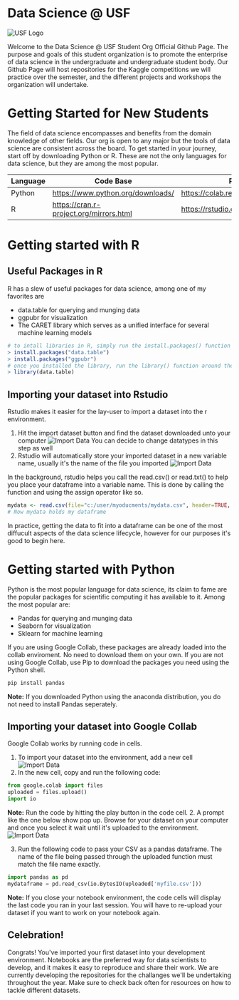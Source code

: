 # Data Science @ USF     
![USF Logo](https://www.usf.edu/images/ucm/marketing/logos/email-sigs/bull-u-usf-240x60.png)

Welcome to the Data Science @ USF Student Org Official Github Page. The purpose and goals of this student organization is to promote the enterprise of data science in the undergraduate and undergraduate student body. Our Github Page will host repositories for the Kaggle competitions we will practice over the semester, and the different projects and workshops the organization will undertake. 

# Getting Started for New Students
The field of data science encompasses and benefits from the domain knowledge of other fields. Our org is open to any major but the tools of data science are consistent across the board. To get started in your journey, start off by downloading Python or R. These are not the only languages for data science, but they are among the most popular. 

| Language | Code Base | Recommended IDE/Notebook|
| --- | --- | --- | 
| Python |https://www.python.org/downloads/ |https://colab.research.google.com
| R |https://cran.r-project.org/mirrors.html |https://rstudio.com/products/rstudio/download/#download

# Getting started with R
## Useful Packages in R
R has a slew of useful packages for data science, among one of my favorites are
  - data.table for querying and munging data
  - ggpubr for visualization  
  - The CARET  library which serves as a unified interface for several machine learning models 
``` r
# to intall libraries in R, simply run the install.packages() function on the library you would like to download
> install.packages("data.table")
> install.packages("ggpubr")
# once you installed the library, run the library() function around the     package name, no quotes, to load and begin using them.
> library(data.table)
```
## Importing your dataset into Rstudio
Rstudio makes it easier for the lay-user to import a dataset into the r environment.
1. Hit the import dataset button and find the dataset downloaded unto your computer
![Import Data](https://support.rstudio.com/hc/article_attachments/360017333414/data-import-rstudio-overview.gif)
You can decide to change datatypes in this step as well
2. Rstudio will automatically store your imported dataset in a new variable name, usually it's the name of the file you imported
![Import Data](https://support.rstudio.com/hc/article_attachments/360018060413/Screen_Shot_2018-10-31_at_9.44.21_PM.png)

In the background, rstudio helps you call the read.csv() or read.txt() to help you place your dataframe into a variable name. This is done by calling the function and using the assign operator like so. 
``` r
mydata <- read.csv(file="c:/user/myoducments/mydata.csv", header=TRUE, sep=",")
# Now mydata holds my dataframe
```
In practice, getting the data to fit into a dataframe can be one of the most diffucult aspects of the data science lifecycle, however for our purposes it's good to begin here.

# Getting started with Python
Python is the most popular language for data science, its claim to fame are the popular packages for scientific computing it has available to it. Among the most popular are: 
- Pandas for querying and munging data
- Seaborn for visualization
- Sklearn for machine learning 

If you are using Google Collab, these packages are already loaded into the collab enviroment. No need to download them on your own. If you are not using Google Collab, use Pip to download the packages you need using the Python shell. 

``` Python
pip install pandas
```
 **Note:** If you downloaded Python using the anaconda distribution, you do not need to install Pandas seperately. 

## Importing your dataset into Google Collab
Google Collab works by running code in cells. 
1. To import your dataset into the environment, add a new cell
![Import Data](https://support.treasuredata.com/hc/article_attachments/360046279653/gcolabcodebox.png)
2. In the new cell, copy and run the following code: 
``` Python
from google.colab import files
uploaded = files.upload()
import io
```
**Note:** Run the code by hitting the play button in the code cell.
2. A prompt like the one below show pop up. Browse for your dataset on your computer and once you select it wait until it's uploaded to the environment.
![Import Data](https://cdn-images-1.medium.com/max/1000/1*y0svQW7PeSU92kYZLWciPw.png)

3. Run the following code to pass your CSV as a pandas dataframe. The name of the file being passed through the uploaded function must match the file name exactly.
``` Python
import pandas as pd
mydataframe = pd.read_csv(io.BytesIO(uploaded['myfile.csv']))
```
**Note:** If you close your notebook environment, the code cells will display the last code you ran in your last session. You will have to re-upload your dataset if you want to work on your notebook again.
## Celebration!
Congrats! You've imported your first dataset into your development environment. Notebooks are the preferred way for data scientists to develop, and it makes it easy to reproduce and share their work. We are currently developing the repositories for the challanges we'll be undertaking throughout the year. Make sure to check back often for resources on how to tackle different datasets.


